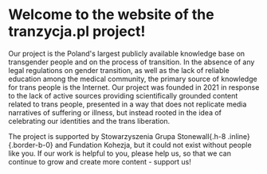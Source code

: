 # Welcome to the website of the **tranzycja.pl** project!

Our project is the Poland's largest publicly available knowledge base on transgender people and on the process of transition. In the absence of any legal regulations on gender transition, as well as the lack of reliable education among the medical community, the primary source of knowledge for trans people is the Internet. Our project was founded in 2021 in response to the lack of active sources providing scientifically grounded content related to trans people, presented in a way that does not replicate media narratives of suffering or illness, but instead rooted in the idea of celebrating our identities and the trans liberation.

The project is supported by Stowarzyszenia Grupa Stonewall{.h-8 .inline}{.border-b-0} and Fundation Kohezja, but it could not exist without people like you. If our work is helpful to you, please help us, so that we can continue to grow and create more content - support us!
